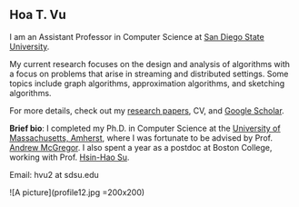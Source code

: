 ## Hoa T. Vu
I am an Assistant Professor in Computer Science at [San Diego State University](https://www.sdsu.edu/). 

My current research focuses on the design and analysis of algorithms with a focus on problems that arise in streaming and distributed settings. Some topics include graph algorithms, approximation algorithms, and sketching algorithms. 

For more details, check out my [research papers](papers.html), CV, and [Google Scholar](https://scholar.google.com/citations?user=C3qZIn8AAAAJ&hl=en). 

**Brief bio**: I completed my Ph.D. in Computer Science at the [University of Massachusetts, Amherst](https://www.umass.edu/), where I was fortunate to be advised by Prof. [Andrew McGregor](https://people.cs.umass.edu/~mcgregor/).  I also spent a year as a postdoc at Boston College, working with Prof. [Hsin-Hao Su](https://sites.google.com/site/distributedhsinhao/). 

Email: hvu2  at  sdsu.edu   

![A picture](profile12.jpg =200x200)

